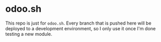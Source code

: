 # odoo.sh

This repo is just for `odoo.sh`. Every branch that is pushed here will be deployed to a development environment, so I only use it once I'm done testing a new module.
